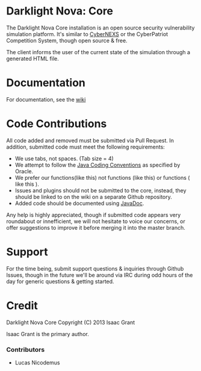 Darklight Nova: Core
====================

The Darklight Nova Core installation is an open source security vulnerability simulation platform. It's similar to [CyberNEXS](https://www.saic.com/cyberNEXS/) or the CyberPatriot Competition System, though open source & free.

The client informs the user of the current state of the simulation through a generated HTML file.

# Documentation
For documentation, see the [wiki](https://github.com/darklight-studios/darklight-nova-core/wiki)

# Code Contributions

All code added and removed must be submitted via Pull Request. In addition, submitted code must meet the following requirements:

* We use tabs, not spaces. (Tab size = 4)
* We attempt to follow the [Java Coding Conventions](http://www.oracle.com/technetwork/java/codeconv-138413.html) as specified by Oracle.
* We prefer our functions(like this) not functions (like this) or functions ( like this ).
* Issues and plugins should not be submitted to the core, instead, they should be linked to on the wiki on a separate Github repository.
* Added code should be documented using [JavaDoc](http://www.oracle.com/technetwork/java/javase/documentation/index-137868.html).

Any help is highly appreciated, though if submitted code appears very roundabout or innefficient, we will not hesitate to voice our concerns, or offer suggestions to improve it before merging it into the master branch.

# Support

For the time being, submit support questions & inquiries through Github Issues, though in the future we'll be around via IRC during odd hours of the day for generic questions & getting started.

# Credit
Darklight Nova Core Copyright (C) 2013 Isaac Grant

Isaac Grant is the primary author.

### Contributors
* Lucas Nicodemus
